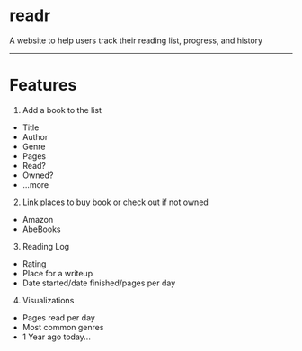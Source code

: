 # readr
A website to help users track their reading list, progress, and history

---

# Features
1. Add a book to the list
- Title
- Author
- Genre
- Pages
- Read?
- Owned?
- ...more

2. Link places to buy book or check out if not owned
- Amazon
- AbeBooks

3. Reading Log
- Rating
- Place for a writeup
- Date started/date finished/pages per day

4. Visualizations
- Pages read per day
- Most common genres
- 1 Year ago today...
